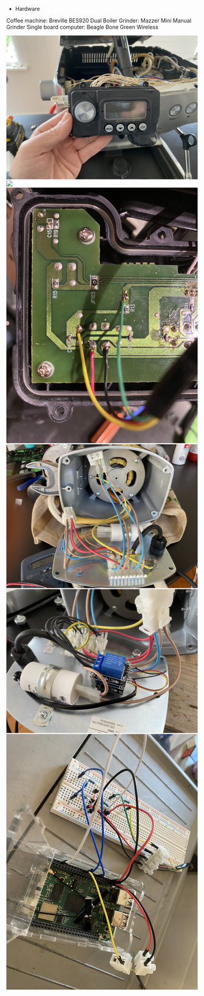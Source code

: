* Hardware

Coffee machine: Breville BES920 Dual Boiler
Grinder: Mazzer Mini Manual Grinder
Single board computer: Beagle Bone Green Wireless

![](power%20panel.JPG)
![](power%20panel%pcb.JPG)
![](brew%20panel%20pcb.JPG)
![](grinder.JPG)
![](grinder%20relays.JPG)
![](bread%20board.JPG)
